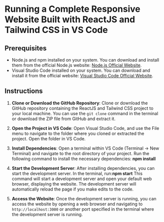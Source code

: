 # Running a Complete Responsive Website Built with ReactJS and Tailwind CSS in VS Code

## Prerequisites
- Node.js and npm installed on your system. You can download and install them from the official Node.js website: [Node.js Official Website](https://nodejs.org/).
- Visual Studio Code installed on your system. You can download and install it from the official website: [Visual Studio Code Official Website](https://code.visualstudio.com/).

## Instructions 

1. **Clone or Download the GitHub Repository**: Clone or download the GitHub repository containing the ReactJS and Tailwind CSS project to your local machine. You can use the `git clone` command in the terminal or download the ZIP file from GitHub and extract it.

2. **Open the Project in VS Code**: Open Visual Studio Code, and use the File menu to navigate to the folder where you cloned or extracted the project. Open the folder in VS Code.

3. **Install Dependencies**: Open a terminal within VS Code (Terminal -> New Terminal) and navigate to the root directory of your project. Run the following command to install the necessary dependencies:
**npm install**

4. **Start the Development Server**: After installing dependencies, you can start the development server. In the terminal, run:**npm start**
This command will start a development server and open your default web browser, displaying the website. The development server will automatically reload the page if you make edits to the code.

5. **Access the Website**: Once the development server is running, you can access the website by opening a web browser and navigating to `http://localhost:3000` or another port specified in the terminal where the development server is running.


